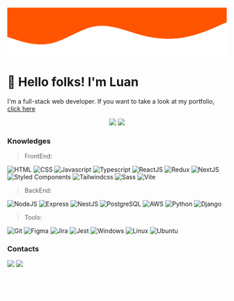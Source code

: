 ![Wave](/images/wave.svg)

# 👋 Hello folks! I'm Luan

I'm a full-stack web developer. If you want to take a look at my portfolio, [click here](https://florencioo.vercel.app)

<div align="center">
  <img height="150" src="https://github-readme-stats.vercel.app/api?username=LuanFlorencioo&hide=contribs&count_private=true&show_icons=true&bg_color=0,1a1919,222&title_color=fff&text_color=fff&icon_color=fff&border_color=000&include_all_commits=true" />
  <img height="150" src="https://github-readme-stats.vercel.app/api/top-langs/?username=LuanFlorencioo&bg_color=0,222,1a1919&title_color=fff&text_color=fff&icon_color=fff&border_color=000&layout=donut" />
</div>

### Knowledges

> FrontEnd:

![HTML](https://img.shields.io/badge/HTML-1a1919?style=for-the-badge&logo=html5&logoColor=f50)
![CSS](https://img.shields.io/badge/CSS-1a1919?style=for-the-badge&logo=css3&logoColor=f50)
![Javascript](https://img.shields.io/badge/JavaScript-1a1919?style=for-the-badge&logo=javascript&logoColor=f50)
![Typescript](https://img.shields.io/badge/TypeScript-1a1919?style=for-the-badge&logo=typescript&logoColor=f50)
![ReactJS](https://img.shields.io/badge/React-1a1919?style=for-the-badge&logo=react&logoColor=f50)
![Redux](https://img.shields.io/badge/Redux-1a1919?style=for-the-badge&logo=redux&logoColor=f50)
![NextJS](https://img.shields.io/badge/Next.js-1a1919?style=for-the-badge&logo=next.js&logoColor=f50)
![Styled Components](https://img.shields.io/badge/styled--components-1a1919?style=for-the-badge&logo=styled-components&logoColor=f50)
![Tailwindcss](https://img.shields.io/badge/tailwindcss-1a1919?style=for-the-badge&logo=tailwindcss&logoColor=f50)
![Sass](https://img.shields.io/badge/sass-1a1919?style=for-the-badge&logo=sass&logoColor=f50)
![Vite](https://img.shields.io/badge/Vite-1a1919?style=for-the-badge&logo=vite&logoColor=f50)

> BackEnd:

![NodeJS](https://img.shields.io/badge/Node.js-1a1919?style=for-the-badge&logo=node.js&logoColor=f50)
![Express](https://img.shields.io/badge/Express-1a1919?style=for-the-badge&logo=express&logoColor=f50)
![NestJS](https://img.shields.io/badge/Nest.js-1a1919?style=for-the-badge&logo=nestjs&logoColor=f50)
![PostgreSQL](https://img.shields.io/badge/PostgreSQL-1a1919?style=for-the-badge&logo=postgresql&logoColor=f50)
![AWS](https://img.shields.io/badge/AWS-1a1919?style=for-the-badge&logo=amazon&logoColor=f50)
![Python](https://img.shields.io/badge/Python-1a1919?style=for-the-badge&logo=python&logoColor=f50)
![Django](https://img.shields.io/badge/Django-1a1919?style=for-the-badge&logo=django&logoColor=f50)

> Tools:

![Git](https://img.shields.io/badge/GIT-1a1919?style=for-the-badge&logo=git&logoColor=f50)
![Figma](https://img.shields.io/badge/Figma-1a1919?style=for-the-badge&logo=figma&logoColor=f50)
![Jira](https://img.shields.io/badge/Jira-1a1919?style=for-the-badge&logo=jira&logoColor=f50)
![Jest](https://img.shields.io/badge/Jest-1a1919?style=for-the-badge&logo=jest&logoColor=f50)
![Windows](https://img.shields.io/badge/Windows-1a1919?style=for-the-badge&logo=windows&logoColor=f50)
![Linux](https://img.shields.io/badge/Linux-1a1919?style=for-the-badge&logo=linux&logoColor=f50)
![Ubuntu](https://img.shields.io/badge/Ubuntu-1a1919?style=for-the-badge&logo=ubuntu&logoColor=f50)

### Contacts

<a href="https://wa.me/+5521964216903" target="_blank"><img src="https://img.shields.io/badge/whatsapp-030?style=for-the-badge&logo=whatsapp&logoColor=fff" /></a>
<a href="https://linkedin.com/in/luanflorencioo" target="_blank"><img src="https://img.shields.io/badge/linkedin-003?style=for-the-badge&logo=linkedin&logoColor=fff" /></a>

<p align="center" style="color: #fff; font-weight: 100"><q>What we know is just a drop; And what we don't know, an ocean</q></p>
<p align="center" style="color: #fff; font-weight: 700">Newton, Isaac.</p>
